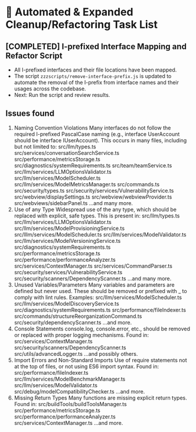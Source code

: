 # 🧹 Automated & Expanded Cleanup/Refactoring Task List

## [COMPLETED] I-prefixed Interface Mapping and Refactor Script
- All I-prefixed interfaces and their file locations have been mapped.
- The script `zzzscripts/remove-interface-prefix.js` is updated to automate the removal of the I-prefix from interface names and their usages across the codebase.
- Next: Run the script and review results.

## Issues found
1. Naming Convention Violations
Many interfaces do not follow the required I-prefixed PascalCase naming (e.g., interface UserAccount should be interface IUserAccount).
This occurs in many files, including but not limited to:
src/llm/types.ts
src/services/conversationSearchService.ts
src/performance/metricsStorage.ts
src/diagnostics/systemRequirements.ts
src/team/teamService.ts
src/llm/services/LLMOptionsValidator.ts
src/llm/services/ModelScheduler.ts
src/llm/services/ModelMetricsManager.ts
src/commands.ts
src/security/types.ts
src/security/services/VulnerabilityService.ts
src/webview/displaySettings.ts
src/webview/webviewProvider.ts
src/webviews/sidebarPanel.ts
...and many more.
2. Use of any Type
Widespread use of the any type, which should be replaced with explicit, safe types.
This is present in:
src/llm/types.ts
src/llm/services/LLMOptionsValidator.ts
src/llm/services/ModelProvisioningService.ts
src/lllm/services/ModelScheduler.ts
src/llm/services/ModelValidator.ts
src/llm/services/ModelVersioningService.ts
src/diagnostics/systemRequirements.ts
src/performance/metricsStorage.ts
src/performance/performanceAnalyzer.ts
src/services/ContextManager.ts
src/services/CommandParser.ts
src/security/services/VulnerabilityService.ts
src/security/scanners/DependencyScanner.ts
...and many more.
3. Unused Variables/Parameters
Many variables and parameters are defined but never used. These should be removed or prefixed with _ to comply with lint rules.
Examples:
src/llm/services/ModelScheduler.ts
src/llm/services/ModelDiscoveryService.ts
src/diagnostics/systemRequirements.ts
src/performance/fileIndexer.ts
src/commands/structureReorganizationCommand.ts
src/security/dependencyScanner.ts
...and more.
4. Console Statements
console.log, console.error, etc., should be removed or replaced with proper logging mechanisms.
Found in:
src/services/ContextManager.ts
src/security/scanners/DependencyScanner.ts
src/utils/advancedLogger.ts
...and possibly others.
5. Import Errors and Non-Standard Imports
Use of require statements not at the top of files, or not using ES6 import syntax.
Found in:
src/performance/fileIndexer.ts
src/llm/services/ModelBenchmarkManager.ts
src/llm/services/ModelValidator.ts
src/debug/modelCompatibilityChecker.ts
...and more.
6. Missing Return Types
Many functions are missing explicit return types.
Found in:
src/buildTools/buildToolsManager.ts
src/performance/metricsStorage.ts
src/performance/performanceAnalyzer.ts
src/services/ContextManager.ts
...and more.
